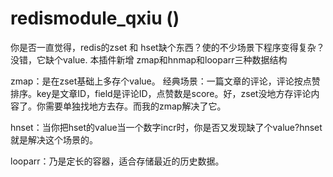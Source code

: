 # redismodule_qxiu ()
你是否一直觉得，redis的zset 和 hset缺个东西？使的不少场景下程序变得复杂？ 
没错，它缺个value. 本插件新增 zmap和hnmap和looparr三种数据结构  

zmap：是在zset基础上多存个value。 
经典场景：一篇文章的评论，评论按点赞排序。key是文章ID，field是评论ID，点赞数是score。好，zset没地方存评论内容了。你需要单独找地方去存。而我的zmap解决了它。  

hnset：当你把hset的value当一个数字incr时，你是否又发现缺了个value?hnset就是解决这个场景的。  

looparr：乃是定长的容器，适合存储最近的历史数据。
